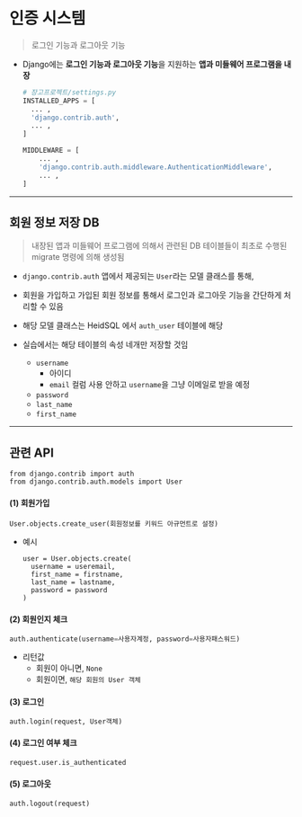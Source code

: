 # 인증 시스템

> 로그인 기능과 로그아웃 기능

* Django에는 **로그인 기능과 로그아웃 기능**을 지원하는 **앱과 미들웨어 프로그램을 내장**

  ```python
  # 장고프로젝트/settings.py
  INSTALLED_APPS = [
  	... ,
  	'django.contrib.auth',
  	... ,
  ]
  
  MIDDLEWARE = [
      ... ,
      'django.contrib.auth.middleware.AuthenticationMiddleware',
      ... ,
  ]
  ```



---



## 회원 정보 저장 DB

> 내장된 앱과 미들웨어 프로그램에 의해서 관련된 DB 테이블들이 최초로 수행된 migrate 명령에 의해 생성됨

* `django.contrib.auth` 앱에서 제공되는 `User`라는 모델 클래스를 통해,
* 회원을 가입하고 가입된 회원 정보를 통해서 로그인과 로그아웃 기능을 간단하게 처리할 수 있음
* 해당 모델 클래스는 HeidSQL 에서 `auth_user` 테이블에 해당

* 실습에서는 해당 테이블의 속성 네개만 저장할 것임
  * `username` 
    * 아이디
    * `email` 컬럼 사용 안하고 `username`을 그냥 이메일로 받을 예정
  * `password` 
  * `last_name`
  * `first_name`



---



## 관련 API

```
from django.contrib import auth
from django.contrib.auth.models import User
```

#### (1) 회원가입

```
User.objects.create_user(회원정보를 키워드 아규먼트로 설정)
```

* 예시

  ```
  user = User.objects.create(
  	username = useremail,
  	first_name = firstname,
  	last_name = lastname,
  	password = password
  )
  ```

#### (2) 회원인지 체크

```python
auth.authenticate(username=사용자계정, password=사용자패스워드)
```

* 리턴값
  * 회원이 아니면, `None`
  * 회원이면, `해당 회원의 User 객체`

#### (3) 로그인

```python
auth.login(request, User객체)
```

#### (4) 로그인 여부 체크

```python
request.user.is_authenticated
```

#### (5) 로그아웃

```python
auth.logout(request)
```

